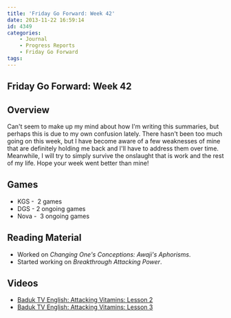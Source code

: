 ```yaml
---
title: 'Friday Go Forward: Week 42'
date: 2013-11-22 16:59:14
id: 4349
categories:
	- Journal
	- Progress Reports
	- Friday Go Forward
tags:
---
```


## Friday Go Forward: Week 42

## Overview

Can't seem to make up my mind about how I'm writing this summaries, but perhaps this is due to my own confusion lately. There hasn't been too much going on this week, but I have become aware of a few weaknesses of mine that are definitely holding me back and I'll have to address them over time. Meanwhile, I will try to simply survive the onslaught that is work and the rest of my life. Hope your week went better than mine!

## Games

*   KGS -  2 games
*   DGS - 2 ongoing games
*   Nova -  3 ongoing games

## Reading Material

*   Worked on _Changing One's Conceptions: Awaji's Aphorisms_.
*   Started working on _Breakthrough Attacking Power_.

## Videos

*   [Baduk TV English: Attacking Vitamins: Lesson 2](http://gogameguru.com/baduk-tv-videos/baduk-tv-english-attacking-vitamins-lesson-2/)
*   [Baduk TV English: Attacking Vitamins: Lesson 3](http://gogameguru.com/baduk-tv-videos/baduk-tv-english-attacking-vitamins-lesson-3/)